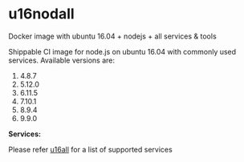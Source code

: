 # u16nodall
Docker image with ubuntu 16.04 + nodejs + all services &amp; tools

Shippable CI image for node.js on ubuntu 16.04 with commonly used services. Available versions are:


  1.  4.8.7
  2.  5.12.0
  3.  6.11.5
  4.  7.10.1
  5.  8.9.4
  6.  9.9.0
  

  
**Services:**

Please refer [u16all](https://github.com/dry-dock/u16all) for a list of supported services
